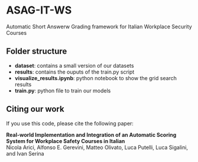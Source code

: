 # ASAG-IT-WS
Automatic Short Answerw Grading framework for Italian Workplace Security Courses

## Folder structure

<ul>
  <li><strong>dataset</strong>: contains a small version of our datasets</li>
  <lI><strong>results</strong>: contains the ouputs of the train.py script</lI>
  <lI><strong>visualize_results.ipynb</strong>: python notebook to show the grid search results</lI>
  <li><strong>train.py</strong>: python file to train our models</li>
</ul>

## Citing our work

If you use this code, please cite the following paper:

<strong>Real-world Implementation and Integration of an Automatic Scoring System for Workplace Safety Courses in Italian</strong> <br />
Nicola Arici, Alfonso E. Gerevini, Matteo Olivato, Luca Putelli, Luca Sigalini, and Ivan Serina
